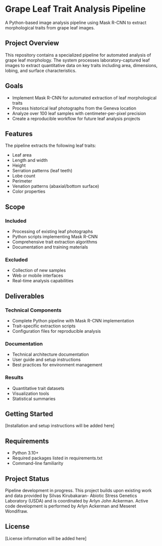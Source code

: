 # Grape Leaf Trait Analysis Pipeline

A Python-based image analysis pipeline using Mask R-CNN to extract morphological traits from grape leaf images.

## Project Overview

This repository contains a specialized pipeline for automated analysis of grape leaf morphology. The system processes laboratory-captured leaf images to extract quantitative data on key traits including area, dimensions, lobing, and surface characteristics.

## Goals

- Implement Mask R-CNN for automated extraction of leaf morphological traits
- Process historical leaf photographs from the Geneva location
- Analyze over 100 leaf samples with centimeter-per-pixel precision
- Create a reproducible workflow for future leaf analysis projects

## Features

The pipeline extracts the following leaf traits:
- Leaf area
- Length and width
- Height
- Serration patterns (leaf teeth)
- Lobe count
- Perimeter
- Venation patterns (abaxial/bottom surface)
- Color properties

## Scope

### Included
- Processing of existing leaf photographs
- Python scripts implementing Mask R-CNN
- Comprehensive trait extraction algorithms
- Documentation and training materials

### Excluded
- Collection of new samples
- Web or mobile interfaces
- Real-time analysis capabilities

## Deliverables

### Technical Components
- Complete Python pipeline with Mask R-CNN implementation
- Trait-specific extraction scripts
- Configuration files for reproducible analysis

### Documentation
- Technical architecture documentation
- User guide and setup instructions
- Best practices for environment management

### Results
- Quantitative trait datasets
- Visualization tools
- Statistical summaries

## Getting Started

[Installation and setup instructions will be added here]

## Requirements

- Python 3.10+
- Required packages listed in requirements.txt
- Command-line familiarity

## Project Status

Pipeline development in progress. This project builds upon existing work and data provided by Silvas Kirubakaran- Abiotic Stress Genetics Laboratory (USDA) and is coordinated by Arlyn John Ackerman. Active code development is performed by Arlyn Ackerman and Meseret Wondifraw.

## License

[License information will be added here]

